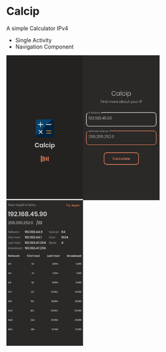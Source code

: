 # Calcip
A simple Calculator IPv4

- Single Activity
- Navigation Component

<img src="app/src/main/res/drawable-v24/splash.jpg" alt="Movies" width="200" align="left"/>
<img src="app/src/main/res/drawable-v24/main.jpg" alt="Series" width="200" align="left"/>
<img src="app/src/main/res/drawable-v24/result.jpg" alt="Favorites" width="200" align="left"/>
